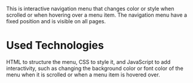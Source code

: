  This is interactive navigation menu that changes color or style when scrolled or when hovering over a menu item.
 The navigation menu have a fixed position and is visible on all pages. 
 # Used Technologies
 HTML to structure the menu, CSS to style it, and JavaScript to add interactivity, such as changing the background color or font color of the menu when it is scrolled or when a menu item is hovered over.